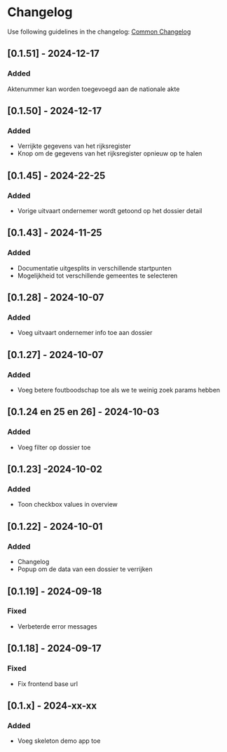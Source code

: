 # Changelog

Use following guidelines in the changelog: [Common Changelog](https://common-changelog.org/)
## [0.1.51] - 2024-12-17
### Added
Aktenummer kan worden toegevoegd aan de nationale akte

## [0.1.50] - 2024-12-17
### Added
- Verrijkte gegevens van het rijksregister
- Knop om de gegevens van het rijksregister opnieuw op te halen

## [0.1.45] - 2024-22-25
### Added
- Vorige uitvaart ondernemer wordt getoond op het dossier detail

## [0.1.43] - 2024-11-25
### Added
- Documentatie uitgesplits in verschillende startpunten
- Mogelijkheid tot verschillende gemeentes te selecteren

## [0.1.28] - 2024-10-07

### Added

- Voeg uitvaart ondernemer info toe aan dossier

## [0.1.27] - 2024-10-07

### Added

- Voeg betere foutboodschap toe als we te weinig zoek params hebben

## [0.1.24 en 25 en 26] - 2024-10-03

### Added

- Voeg filter op dossier toe

## [0.1.23] -2024-10-02

### Added

- Toon checkbox values in overview

## [0.1.22] - 2024-10-01

### Added

- Changelog
- Popup om de data van een dossier te verrijken


## [0.1.19] - 2024-09-18

### Fixed

- Verbeterde error messages

## [0.1.18] - 2024-09-17

### Fixed

- Fix frontend base url

## [0.1.x] - 2024-xx-xx

### Added

- Voeg skeleton demo app toe